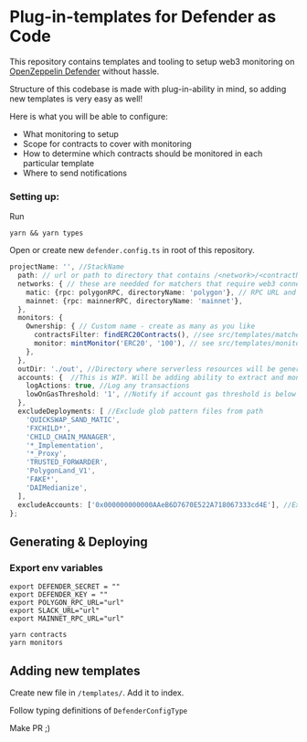 # Plug-in-templates for Defender as Code

This repository contains templates and tooling to setup web3 monitoring on [OpenZeppelin Defender](https://defender.openzeppelin.com) without hassle.

Structure of this codebase is made with plug-in-ability in mind, so adding new templates is very easy as well!

Here is what you will be able to configure:

- What monitoring to setup
- Scope for contracts to cover with monitoring
- How to determine which contracts should be monitored in each particular template
- Where to send notifications

### Setting up:

Run

```
yarn && yarn types
```

Open or create new `defender.config.ts` in root of this repository.

```ts
projectName: '', //StackName
  path: // url or path to directory that contains /<network>/<contractName>.json. File must contain {abi, address} properties.
  networks: { // these are needded for matchers that require web3 connection
    matic: {rpc: polygonRPC, directoryName: 'polygon'}, // RPC URL and directory names in path ^^
    mainnet: {rpc: mainnerRPC, directoryName: 'mainnet'},
  },
  monitors: {
    Ownership: { // Custom name - create as many as you like
      contractsFilter: findERC20Contracts(), //see src/templates/matchers for availible matchers.
      monitor: mintMonitor('ERC20', '100'), // see src/templates/monitors for availbile monitors.
    },
  },
  outDir: './out', //Directory where serverless resources will be generated.
  accounts: {  //This is WIP. Will be adding ability to extract and monitor for all priv. accounts soon
    logActions: true, //Log any transactions
    lowOnGasThreshold: '1', //Notify if account gas threshold is below set value
  },
  excludeDeployments: [ //Exclude glob pattern files from path
    'QUICKSWAP_SAND_MATIC',
    'FXCHILD*',
    'CHILD_CHAIN_MANAGER',
    '*_Implementation',
    '*_Proxy',
    'TRUSTED_FORWARDER',
    'PolygonLand_V1',
    'FAKE*',
    'DAIMedianize',
  ],
  excludeAccounts: ['0x000000000000AAeB6D7670E522A718067333cd4E'], //Exclude accounts from all monitoring
};
```

## Generating & Deploying

### Export env variables

```
export DEFENDER_SECRET = ""
export DEFENDER_KEY = ""
export POLYGON_RPC_URL="url"
export SLACK_URL="url"
export MAINNET_RPC_URL="url"

```

```
yarn contracts
yarn monitors
```

## Adding new templates

Create new file in `/templates/`. Add it to index.

Follow typing definitions of `DefenderConfigType`

Make PR ;)
